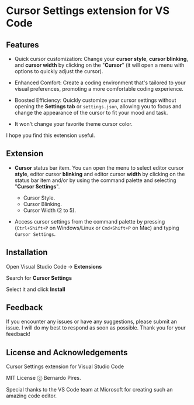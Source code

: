 # Cursor Settings extension for VS Code

## Features

- Quick cursor customization: Change your **cursor style**, **cursor blinking**, and **cursor width** by clicking on the "**Cursor**" (it will open a menu with options to quickly adjust the cursor).

- Enhanced Comfort: Create a coding environment that's tailored to your visual preferences, promoting a more comfortable coding experience.

- Boosted Efficiency: Quickly customize your cursor settings without opening the **Settings tab** or `settings.json`, allowing you to focus and change the appearance of the cursor to fit your mood and task.

- It won't change your favorite theme cursor color.

I hope you find this extension useful.

## Extension

- **Cursor** status bar item. You can open the menu to select editor cursor **style**, editor cursor **blinking** and editor cursor **width** by clicking on the status bar item and/or by using the command palette and selecting "**Cursor Settings**".
  - Cursor Style.
  - Cursor Blinking.
  - Cursor Width (2 to 5).

- Access cursor settings from the command palette by pressing (`Ctrl+Shift+P` on Windows/Linux or `Cmd+Shift+P` on Mac) and typing `Cursor Settings`.

## Installation

Open Visual Studio Code -> **Extensions**

Search for **Cursor Settings**

Select it and click **Install**

## Feedback

If you encounter any issues or have any suggestions, please submit an issue. I will do my best to respond as soon as possible. Thank you for your feedback!

## License and Acknowledgements

Cursor Settings extension for Visual Studio Code

MIT License ⓒ Bernardo Pires.

Special thanks to the VS Code team at Microsoft for creating such an amazing code editor.

